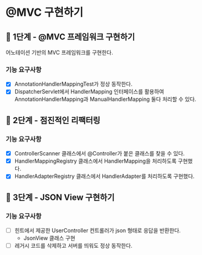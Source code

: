 # @MVC 구현하기

## 🚀 1단계 - @MVC 프레임워크 구현하기
어노테이션 기반의 MVC 프레임워크를 구현한다.

### 기능 요구사항
- [x] AnnotationHandlerMappingTest가 정상 동작한다.
- [x] DispatcherServlet에서 HandlerMapping 인터페이스를 활용하여 AnnotationHandlerMapping과 ManualHandlerMapping 둘다 처리할 수 있다.

## 🚀 2단계 - 점진적인 리팩터링

### 기능 요구사항
- [x] ControllerScanner 클래스에서 @Controller가 붙은 클래스를 찾을 수 있다.
- [x] HandlerMappingRegistry 클래스에서 HandlerMapping을 처리하도록 구현했다.
- [x] HandlerAdapterRegistry 클래스에서 HandlerAdapter를 처리하도록 구현했다.

## 🚀 3단계 - JSON View 구현하기

### 기능 요구사항
- [ ] 힌트에서 제공한 UserController 컨트롤러가 json 형태로 응답을 반환한다.
  - JsonView 클래스 구현
- [ ] 레거시 코드를 삭제하고 서버를 띄워도 정상 동작한다.
